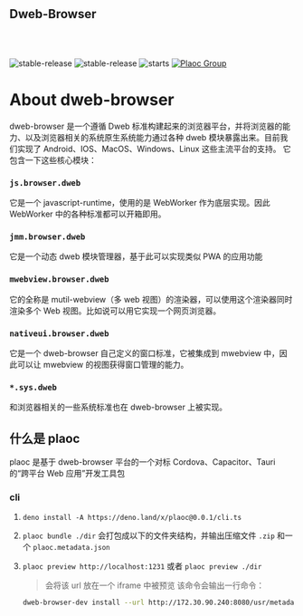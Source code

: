 <br />
<br />

<p align="center">
<h2>Dweb-Browser</h2>
<!-- <img src="scripts/images/logo.png" width="240"> -->
</p>

<br />
<br />

![stable-release](https://img.shields.io/badge/dweb-browser-success)
![stable-release](https://img.shields.io/badge/dweb-plaoc-orange)
![starts](https://shields.io/github/stars/BioforestChain/dweb_browser)
[![Plaoc Group][plaoc-badge]][plaoc-url]

[plaoc-badge]: https://img.shields.io/badge/plaoc-doc-blue
[plaoc-url]: https://github.com/BioforestChain/dweb_browser-docs


# About dweb-browser

dweb-browser 是一个遵循 Dweb 标准构建起来的浏览器平台，并将浏览器的能力、以及浏览器相关的系统原生系统能力通过各种 dweb 模块暴露出来。目前我们实现了 Android、IOS、MacOS、Windows、Linux 这些主流平台的支持。
它包含一下这些核心模块：

### `js.browser.dweb`

它是一个 javascript-runtime，使用的是 WebWorker 作为底层实现。因此 WebWorker 中的各种标准都可以开箱即用。

### `jmm.browser.dweb`

它是一个动态 dweb 模块管理器，基于此可以实现类似 PWA 的应用功能

### `mwebview.browser.dweb`

它的全称是 mutil-webview（多 web 视图）的渲染器，可以使用这个渲染器同时渲染多个 Web 视图。比如说可以用它实现一个网页浏览器。

### `nativeui.browser.dweb`

它是一个 dweb-browser 自己定义的窗口标准，它被集成到 mwebview 中，因此可以让 mwebview 的视图获得窗口管理的能力。

### `*.sys.dweb`

和浏览器相关的一些系统标准也在 dweb-browser 上被实现。

## 什么是 plaoc

plaoc 是基于 dweb-browser 平台的一个对标 Cordova、Capacitor、Tauri 的“跨平台 Web 应用”开发工具包

### cli

1. `deno install -A https://deno.land/x/plaoc@0.0.1/cli.ts`

1. `plaoc bundle ./dir`
   会打包成以下的文件夹结构，并输出压缩文件 `.zip` 和一个 `plaoc.metadata.json`

1. `plaoc preview http://localhost:1231` 或者 `plaoc preview ./dir`
   > 会将该 url 放在一个 iframe 中被预览
   > 该命令会输出一行命令：
   ```bash
   dweb-browser-dev install --url http://172.30.90.240:8080/usr/metadata.json
   ```
